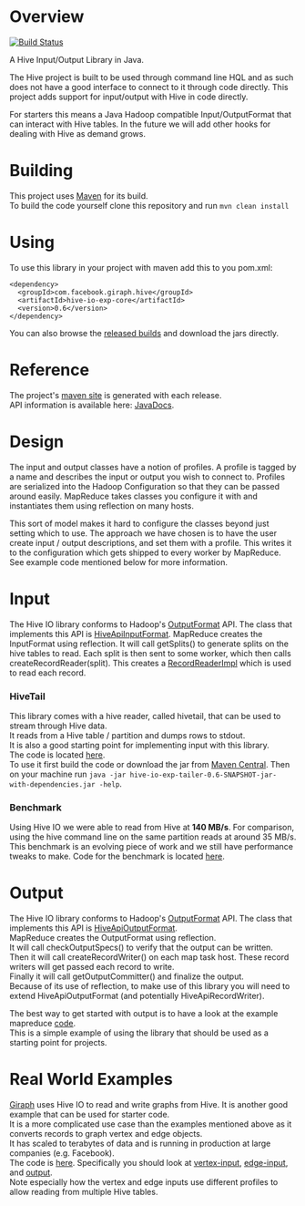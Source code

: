 # Overview #

[![Build Status](https://travis-ci.org/facebook/hive-io-experimental.png?branch=master)](https://travis-ci.org/facebook/hive-io-experimental)

A Hive Input/Output Library in Java.

The Hive project is built to be used through command line HQL and as such does
not have a good interface to connect to it through code directly. This project
adds support for input/output with Hive in code directly.

For starters this means a Java Hadoop compatible Input/OutputFormat that can
interact with Hive tables. In the future we will add other hooks for dealing
with Hive as demand grows.

# Building #

This project uses [Maven](http://maven.apache.org/) for its build.<br/>
To build the code yourself clone this repository and run `mvn clean install`

# Using #
To use this library in your project with maven add this to you pom.xml:

    <dependency>
      <groupId>com.facebook.giraph.hive</groupId>
      <artifactId>hive-io-exp-core</artifactId>
      <version>0.6</version>
    </dependency>

You can also browse the
[released builds](http://search.maven.org/#search%7Cga%7C1%7Ccom.facebook.giraph.hive)
and download the jars directly.

# Reference #

The project's [maven site](http://facebook.github.io/hive-io-experimental/) is generated with each release.
<br/>
API information is available here: 
[JavaDocs](http://facebook.github.io/hive-io-experimental/apidocs/index.html).

# Design #
The input and output classes have a notion of profiles.
A profile is tagged by a name and describes the input or output you wish to connect to.
Profiles are serialized into the Hadoop Configuration so that they can be passed around easily.
MapReduce takes classes you configure it with and instantiates them using reflection on many hosts.

This sort of model makes it hard to configure the classes beyond just setting which to use.
The approach we have chosen is to have the user create input / output descriptions, and set them with a profile.
This writes it to the configuration which gets shipped to every worker by MapReduce.
See example code mentioned below for more information.

# Input #
The Hive IO library conforms to Hadoop's
[OutputFormat](http://hadoop.apache.org/docs/r0.23.6/api/org/apache/hadoop/mapreduce/InputFormat.html) API.
The class that implements this API is
[HiveApiInputFormat](hive-io-exp-core/src/main/java/com/facebook/hiveio/input/HiveApiInputFormat.java).
MapReduce creates the InputFormat using reflection.
It will call getSplits() to generate splits on the hive tables to read.
Each split is then sent to some worker, which then calls createRecordReader(split).
This creates a
[RecordReaderImpl](hive-io-exp-core/src/main/java/com/facebook/hiveio/input/RecordReaderImpl.java)
which is used to read each record.

### HiveTail ###
This library comes with a hive reader, called hivetail, that can be used to stream through Hive data.
<br/>
It reads from a Hive table / partition and dumps rows to stdout.
<br/>
It is also a good starting point for implementing input with this library.
<br/>
The code is located
[here](hive-io-exp-cmdline/src/main/java/com/facebook/hiveio/tailer/).
<br/>
To use it first build the code or download the jar from
[Maven Central](http://search.maven.org/#artifactdetails%7Ccom.facebook.giraph.hive%7Chive-io-exp-tailer%7C0.6%7Cjar).
Then on your machine run `java -jar hive-io-exp-tailer-0.6-SNAPSHOT-jar-with-dependencies.jar -help`.

### Benchmark ###
Using Hive IO we were able to read from Hive at **140 MB/s**.
For comparison, using the hive command line on the same partition reads at around 35 MB/s.
This benchmark is an evolving piece of work and we still have performance tweaks to make.
Code for the benchmark is located [here](hive-io-exp-cmdline/src/main/java/com/facebook/hiveio/benchmark/).

# Output #
The Hive IO library conforms to Hadoop's
[OutputFormat](http://hadoop.apache.org/docs/r0.23.6/api/org/apache/hadoop/mapreduce/OutputFormat.html) API.
The class that implements this API is
[HiveApiOutputFormat](hive-io-exp-core/src/main/java/com/facebook/hiveio/output/HiveApiOutputFormat.java).
<br/>
MapReduce creates the OutputFormat using reflection.
<br/>
It will call checkOutputSpecs() to verify that the output can be written.
<br/>
Then it will call createRecordWriter() on each map task host.
These record writers will get passed each record to write.
<br/>
Finally it will call getOutputCommitter() and finalize the output.
<br/>
Because of its use of reflection, to make use of this library you will need to extend HiveApiOutputFormat (and potentially HiveApiRecordWriter).

The best way to get started with output is to have a look at the example mapreduce
[code](hive-io-exp-mapreduce/src/main/java/com/facebook/hiveio/).
<br/>
This is a simple example of using the library that should be used as a starting point for projects. 

# Real World Examples #
[Giraph](http://giraph.apache.org/) uses Hive IO to read and write graphs from Hive.
It is another good example that can be used for starter code.
<br/>
It is a more complicated use case than the examples mentioned above as it converts records to graph vertex and edge objects.
<br/>
It has scaled to terabytes of data and is running in production at large companies (e.g. Facebook).
<br/>
The code is
[here](https://github.com/apache/giraph/tree/trunk/giraph-hive/src/main/java/org/apache/giraph/hive).
Specifically you should look at
[vertex-input](https://github.com/apache/giraph/blob/trunk/giraph-hive/src/main/java/org/apache/giraph/hive/input/vertex/HiveVertexInputFormat.java),
[edge-input](https://github.com/apache/giraph/blob/trunk/giraph-hive/src/main/java/org/apache/giraph/hive/input/edge/HiveEdgeInputFormat.java),
and [output](https://github.com/apache/giraph/blob/trunk/giraph-hive/src/main/java/org/apache/giraph/hive/output/HiveVertexOutputFormat.java).
<br/>
Note especially how the vertex and edge inputs use different profiles to allow reading from multiple Hive tables.
